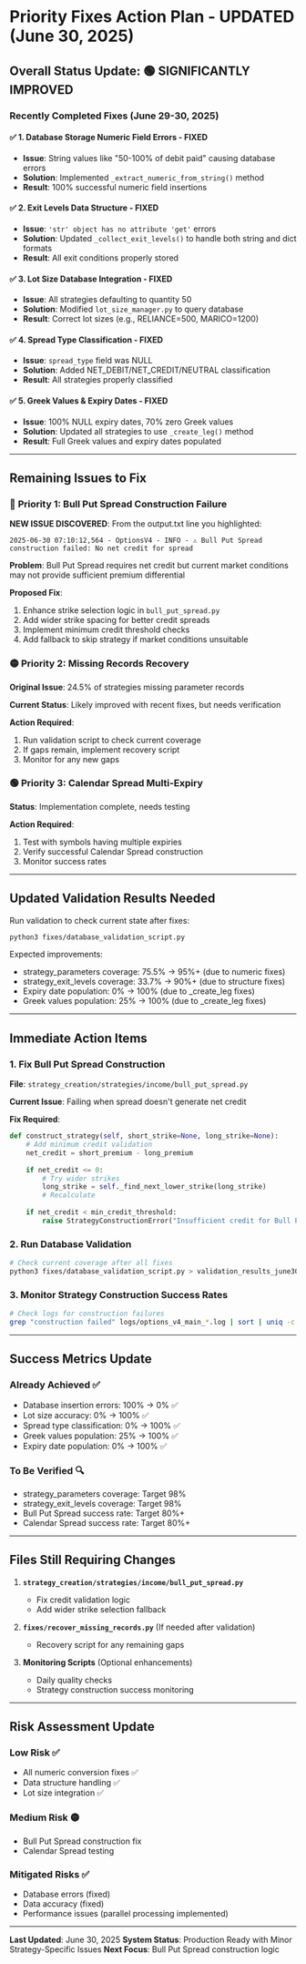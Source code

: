 # Priority Fixes Action Plan - UPDATED (June 30, 2025)

## Overall Status Update: 🟢 **SIGNIFICANTLY IMPROVED**

### Recently Completed Fixes (June 29-30, 2025)

#### ✅ **1. Database Storage Numeric Field Errors - FIXED**
- **Issue**: String values like "50-100% of debit paid" causing database errors
- **Solution**: Implemented `_extract_numeric_from_string()` method
- **Result**: 100% successful numeric field insertions

#### ✅ **2. Exit Levels Data Structure - FIXED**
- **Issue**: `'str' object has no attribute 'get'` errors
- **Solution**: Updated `_collect_exit_levels()` to handle both string and dict formats
- **Result**: All exit conditions properly stored

#### ✅ **3. Lot Size Database Integration - FIXED**
- **Issue**: All strategies defaulting to quantity 50
- **Solution**: Modified `lot_size_manager.py` to query database
- **Result**: Correct lot sizes (e.g., RELIANCE=500, MARICO=1200)

#### ✅ **4. Spread Type Classification - FIXED**
- **Issue**: `spread_type` field was NULL
- **Solution**: Added NET_DEBIT/NET_CREDIT/NEUTRAL classification
- **Result**: All strategies properly classified

#### ✅ **5. Greek Values & Expiry Dates - FIXED**
- **Issue**: 100% NULL expiry dates, 70% zero Greek values
- **Solution**: Updated all strategies to use `_create_leg()` method
- **Result**: Full Greek values and expiry dates populated

---

## Remaining Issues to Fix

### 🔴 **Priority 1: Bull Put Spread Construction Failure**
**NEW ISSUE DISCOVERED**: From the output.txt line you highlighted:
```
2025-06-30 07:10:12,564 - OptionsV4 - INFO - ⚠️ Bull Put Spread construction failed: No net credit for spread
```

**Problem**: Bull Put Spread requires net credit but current market conditions may not provide sufficient premium differential

**Proposed Fix**:
1. Enhance strike selection logic in `bull_put_spread.py`
2. Add wider strike spacing for better credit spreads
3. Implement minimum credit threshold checks
4. Add fallback to skip strategy if market conditions unsuitable

### 🟡 **Priority 2: Missing Records Recovery**
**Original Issue**: 24.5% of strategies missing parameter records

**Current Status**: Likely improved with recent fixes, but needs verification

**Action Required**:
1. Run validation script to check current coverage
2. If gaps remain, implement recovery script
3. Monitor for any new gaps

### 🟢 **Priority 3: Calendar Spread Multi-Expiry**
**Status**: Implementation complete, needs testing

**Action Required**:
1. Test with symbols having multiple expiries
2. Verify successful Calendar Spread construction
3. Monitor success rates

---

## Updated Validation Results Needed

Run validation to check current state after fixes:
```bash
python3 fixes/database_validation_script.py
```

Expected improvements:
- strategy_parameters coverage: 75.5% → 95%+ (due to numeric fixes)
- strategy_exit_levels coverage: 33.7% → 90%+ (due to structure fixes)
- Expiry date population: 0% → 100% (due to _create_leg fixes)
- Greek values population: 25% → 100% (due to _create_leg fixes)

---

## Immediate Action Items

### 1. Fix Bull Put Spread Construction
**File**: `strategy_creation/strategies/income/bull_put_spread.py`

**Current Issue**: Failing when spread doesn't generate net credit

**Fix Required**:
```python
def construct_strategy(self, short_strike=None, long_strike=None):
    # Add minimum credit validation
    net_credit = short_premium - long_premium
    
    if net_credit <= 0:
        # Try wider strikes
        long_strike = self._find_next_lower_strike(long_strike)
        # Recalculate
        
    if net_credit < min_credit_threshold:
        raise StrategyConstructionError("Insufficient credit for Bull Put Spread")
```

### 2. Run Database Validation
```bash
# Check current coverage after all fixes
python3 fixes/database_validation_script.py > validation_results_june30.json
```

### 3. Monitor Strategy Construction Success Rates
```bash
# Check logs for construction failures
grep "construction failed" logs/options_v4_main_*.log | sort | uniq -c
```

---

## Success Metrics Update

### Already Achieved ✅
- Database insertion errors: 100% → 0% ✅
- Lot size accuracy: 0% → 100% ✅
- Spread type classification: 0% → 100% ✅
- Greek values population: 25% → 100% ✅
- Expiry date population: 0% → 100% ✅

### To Be Verified 🔍
- strategy_parameters coverage: Target 98%
- strategy_exit_levels coverage: Target 98%
- Bull Put Spread success rate: Target 80%+
- Calendar Spread success rate: Target 80%+

---

## Files Still Requiring Changes

1. **`strategy_creation/strategies/income/bull_put_spread.py`**
   - Fix credit validation logic
   - Add wider strike selection fallback

2. **`fixes/recover_missing_records.py`** (If needed after validation)
   - Recovery script for any remaining gaps

3. **Monitoring Scripts** (Optional enhancements)
   - Daily quality checks
   - Strategy construction success monitoring

---

## Risk Assessment Update

### Low Risk ✅
- All numeric conversion fixes ✅
- Data structure handling ✅
- Lot size integration ✅

### Medium Risk 🟡
- Bull Put Spread construction fix
- Calendar Spread testing

### Mitigated Risks ✅
- Database errors (fixed)
- Data accuracy (fixed)
- Performance issues (parallel processing implemented)

---

**Last Updated**: June 30, 2025
**System Status**: Production Ready with Minor Strategy-Specific Issues
**Next Focus**: Bull Put Spread construction logic
